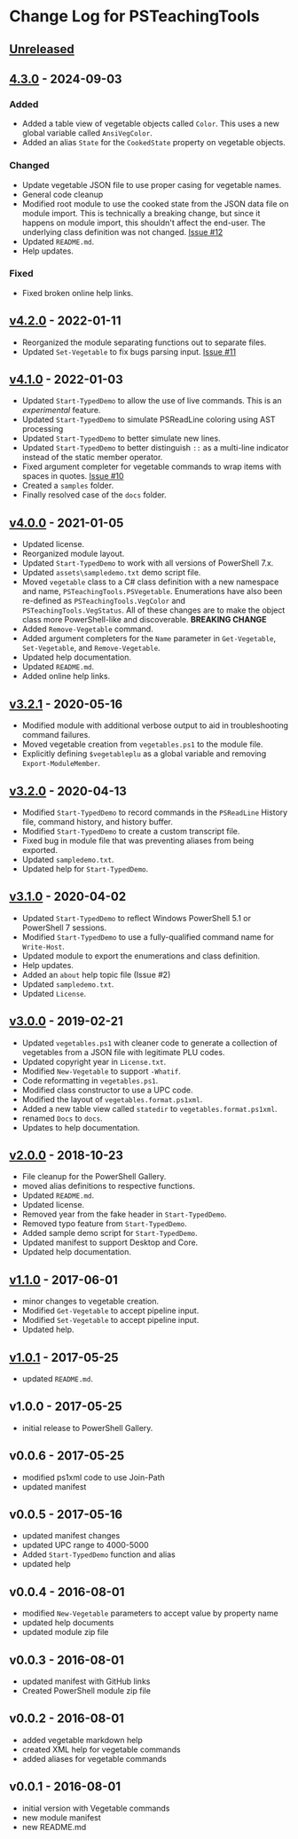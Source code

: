 # Change Log for PSTeachingTools

## [Unreleased]

## [4.3.0] - 2024-09-03

### Added

- Added a table view of vegetable objects called `Color`. This uses a new global variable called `AnsiVegColor`.
- Added an alias `State` for the `CookedState` property on vegetable objects.

### Changed

- Update vegetable JSON file to use proper casing for vegetable names.
- General code cleanup
- Modified root module to use the cooked state from the JSON data file on module import. This is technically a breaking change, but since it happens on module import, this shouldn't affect the end-user. The underlying class definition was not changed. [Issue #12](https://github.com/jdhitsolutions/PSTeachingTools/issues/12)
- Updated `README.md`.
- Help updates.

### Fixed

- Fixed broken online help links.

## [v4.2.0] - 2022-01-11

+ Reorganized the module separating functions out to separate files.
+ Updated `Set-Vegetable` to fix bugs parsing input. [Issue #11](https://github.com/jdhitsolutions/PSTeachingTools/issues/11)

## [v4.1.0] - 2022-01-03

+ Updated `Start-TypedDemo` to allow the use of live commands. This is an *experimental* feature.
+ Updated `Start-TypedDemo` to simulate PSReadLine coloring using AST processing
+ Updated `Start-TypedDemo` to better simulate new lines.
+ Updated `Start-TypedDemo` to better distinguish `::` as a multi-line indicator instead of the static member operator.
+ Fixed argument completer for vegetable commands to wrap items with spaces in quotes. [Issue #10](https://github.com/jdhitsolutions/PSTeachingTools/issues/10)
+ Created a `samples` folder.
+ Finally resolved case of the `docs` folder.

## [v4.0.0] - 2021-01-05

+ Updated license.
+ Reorganized module layout.
+ Updated `Start-TypedDemo` to work with all versions of PowerShell 7.x.
+ Updated `assets\sampledemo.txt` demo script file.
+ Moved `vegetable` class to a C# class definition with a new namespace and name, `PSTeachingTools.PSVegetable`. Enumerations have also been re-defined as `PSTeachingTools.VegColor` and `PSTeachingTools.VegStatus`. All of these changes are to make the object class more PowerShell-like and discoverable. __BREAKING CHANGE__
+ Added `Remove-Vegetable` command.
+ Added argument completers for the `Name` parameter in `Get-Vegetable`, `Set-Vegetable`, and `Remove-Vegetable`.
+ Updated help documentation.
+ Updated `README.md`.
+ Added online help links.

## [v3.2.1] - 2020-05-16

+ Modified module with additional verbose output to aid in troubleshooting command failures.
+ Moved vegetable creation from `vegetables.ps1` to the module file.
+ Explicitly defining `$vegetableplu` as a global variable and removing `Export-ModuleMember`.

## [v3.2.0] - 2020-04-13

+ Modified `Start-TypedDemo` to record commands in the `PSReadLine` History file, command history, and history buffer.
+ Modified `Start-TypedDemo` to create a custom transcript file.
+ Fixed bug in module file that was preventing aliases from being exported.
+ Updated `sampledemo.txt`.
+ Updated help for `Start-TypedDemo`.

## [v3.1.0] - 2020-04-02

+ Updated `Start-TypedDemo` to reflect Windows PowerShell 5.1 or PowerShell 7 sessions.
+ Modified `Start-TypedDemo` to use a fully-qualified command name for `Write-Host`.
+ Updated module to export the enumerations and class definition.
+ Help updates.
+ Added an `about` help topic file (Issue #2)
+ Updated `sampledemo.txt`.
+ Updated `License`.

## [v3.0.0] - 2019-02-21

+ Updated `vegetables.ps1` with cleaner code to generate a collection of vegetables from a JSON file with legitimate PLU codes.
+ Updated copyright year in `License.txt`.
+ Modified `New-Vegetable` to support `-Whatif`.
+ Code reformatting in `vegetables.ps1`.
+ Modified class constructor to use a UPC code.
+ Modified the layout of `vegetables.format.ps1xml`.
+ Added a new table view called `statedir` to `vegetables.format.ps1xml`.
+ renamed `Docs` to `docs`.
+ Updates to help documentation.

## [v2.0.0] - 2018-10-23

+ File cleanup for the PowerShell Gallery.
+ moved alias definitions to respective functions.
+ Updated `README.md`.
+ Updated license.
+ Removed year from the fake header in `Start-TypedDemo`.
+ Removed typo feature from `Start-TypedDemo`.
+ Added sample demo script for `Start-TypedDemo`.
+ Updated manifest to support Desktop and Core.
+ Updated help documentation.

## [v1.1.0] - 2017-06-01

+ minor changes to vegetable creation.
+ Modified `Get-Vegetable` to accept pipeline input.
+ Modified `Set-Vegetable` to accept pipeline input.
+ Updated help.

## [v1.0.1] - 2017-05-25

+ updated `README.md`.

## v1.0.0 - 2017-05-25

+ initial release to PowerShell Gallery.

## v0.0.6 - 2017-05-25

+ modified ps1xml code to use Join-Path
+ updated manifest

## v0.0.5 - 2017-05-16

+ updated manifest changes
+ updated UPC range to 4000-5000
+ Added `Start-TypedDemo` function and alias
+ updated help

## v0.0.4 - 2016-08-01

+ modified `New-Vegetable` parameters to accept value by property name
+ updated help documents
+ updated module zip file

## v0.0.3 - 2016-08-01

+ updated manifest with GitHub links
+ Created PowerShell module zip file

## v0.0.2 - 2016-08-01

+ added vegetable markdown help
+ created XML help for vegetable commands
+ added aliases for vegetable commands

## v0.0.1 - 2016-08-01

+ initial version with Vegetable commands
+ new module manifest
+ new README.md

[Unreleased]: https://github.com/jdhitsolutions/PSTeachingTools/compare/v4.3.0..HEAD
[4.3.0]: https://github.com/jdhitsolutions/PSTeachingTools/compare/vv4.2.0..v4.3.0
[v4.2.0]: https://github.com/jdhitsolutions/PSTeachingTools/compare/v4.1.0..v4.2.0
[v4.1.0]: https://github.com/jdhitsolutions/PSTeachingTools/compare/v4.0.0..v4.1.0
[v4.0.0]: https://github.com/jdhitsolutions/PSTeachingTools/compare/v3.2.1..v4.0.0
[v3.2.1]: https://github.com/jdhitsolutions/PSTeachingTools/compare/v3.2.0..v3.2.1
[v3.2.0]: https://github.com/jdhitsolutions/PSTeachingTools/compare/v3.1.0..v3.2.0
[v3.1.0]: https://github.com/jdhitsolutions/PSTeachingTools/compare/v3.0.0..v3.1.0
[v3.0.0]: https://github.com/jdhitsolutions/PSTeachingTools/compare/v2.0.0..v3.0.0
[v2.0.0]: https://github.com/jdhitsolutions/PSTeachingTools/compare/v1.1.0..v2.0.0
[v1.1.0]: https://github.com/jdhitsolutions/PSTeachingTools/compare/v1.0.1..v1.1.0
[v1.0.1]: https://github.com/jdhitsolutions/PSTeachingTools/compare/v1.0.0..v1.0.1